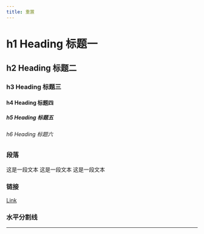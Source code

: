 ```yaml
---
title: 重置
---
```


<!-- <style lang="scss">
@import "../../src/reset.scss";
</style> -->

# h1 Heading 标题一

## h2 Heading 标题二

### h3 Heading 标题三

#### h4 Heading 标题四

##### h5 Heading 标题五

###### h6 Heading 标题六

### 段落

这是一段文本
这是一段文本
这是一段文本

### 链接

[Link](https://www.yunyoujun.cn)

### 水平分割线

---
